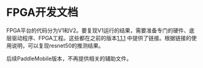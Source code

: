 # FPGA开发文档

FPGA平台的代码分为V1和V2。要复现V1运行的结果，需要准备专门的硬件、底层驱动程序、FPGA工程。这些都在之前的版本[1.1.1](https://github.com/PaddlePaddle/paddle-mobile/releases/tag/1.1.1) 中提供了链接。根据链接的使用说明，可以复现resnet50的推测结果。

后续PaddleMobile版本，不再提供相关的辅助文件。
